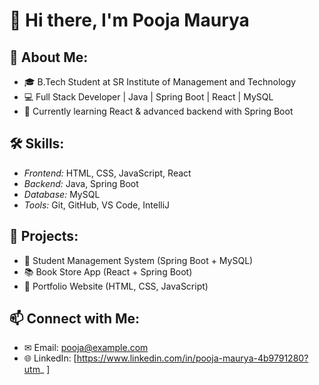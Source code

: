 # 👋 Hi there, I'm Pooja Maurya

## 🌟 About Me:
- 🎓 B.Tech Student at SR Institute of Management and Technology
- 💻 Full Stack Developer | Java | Spring Boot | React | MySQL
- 🌱 Currently learning React & advanced backend with Spring Boot

## 🛠 Skills:
- *Frontend:* HTML, CSS, JavaScript, React
- *Backend:* Java, Spring Boot
- *Database:* MySQL
- *Tools:* Git, GitHub, VS Code, IntelliJ

## 💼 Projects:
- 📘 Student Management System (Spring Boot + MySQL)
- 📚 Book Store App (React + Spring Boot)
- 💼 Portfolio Website (HTML, CSS, JavaScript)

## 📫 Connect with Me:
- ✉ Email: pooja@example.com
- 🌐 LinkedIn: [https://www.linkedin.com/in/pooja-maurya-4b9791280?utm_ ]



